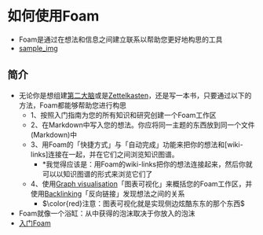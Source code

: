 # 如何使用Foam
- Foam是通过在想法和信息之间建立联系以帮助您更好地构思的工具
- [sample_img](https://foambubble.github.io/foam/assets/images/foam-features-dark-mode-demo.png)

## 简介
- 无论你是想组建[第二大脑](https://www.buildingasecondbrain.com/)或是[Zettelkasten](https://zettelkasten.de/posts/overview/)，还是写一本书，只要通过以下的方法，Foam都能够帮助您进行构思
  - 1、按照入门指南为您的所有知识和研究创建一个Foam工作区
  - 2、在Markdown中写入您的想法。你应将同一主题的东西放到同一个文件(Markdown)中
  - 3、用Foam的「快捷方式」与「自动完成」功能来把你的想法和[wiki-links]连接在一起，并在它们之间浏览知识图谱。
    - *我觉得应该是：用Foam的wiki-links把你的想法连接起来，然后你就可以以知识图谱的形式来浏览它们了
  - 4、使用[Graph visualisation](graph_visualisation.md)「图表可视化」来概括您的Foam工作区，并使用[Backlinking](backlinking.md)「反向链接」发现想法之间的关系
    - $\color{red}注意：图表可视化就是实现侧边炫酷东东的那个东西$
- Foam就像一个浴缸：从中获得的泡沫取决于你放入的泡沫
- [入门Foam](gettting_started.md)
